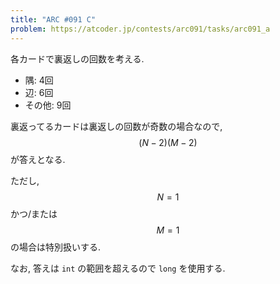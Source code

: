 ```yaml
---
title: "ARC #091 C"
problem: https://atcoder.jp/contests/arc091/tasks/arc091_a
---
```

各カードで裏返しの回数を考える.

* 隅: 4回
* 辺: 6回
* その他: 9回

裏返ってるカードは裏返しの回数が奇数の場合なので, $$ (N-2)(M-2) $$ が答えとなる.

ただし, $$ N=1 $$ かつ/または $$ M=1 $$ の場合は特別扱いする.

なお, 答えは `int` の範囲を超えるので `long` を使用する.
